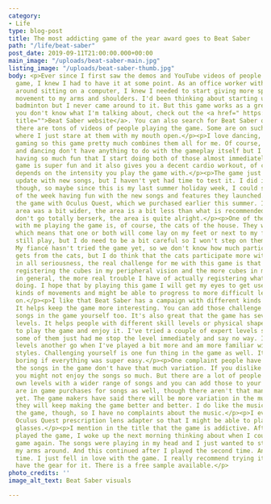 ```yaml
---
category:
- Life
type: blog-post
title: The most addicting game of the year award goes to Beat Saber
path: "/life/beat-saber"
post_date: 2019-09-11T21:00:00.000+00:00
main_image: "/uploads/beat-saber-main.jpg"
listing_image: "/uploads/beat-saber-thumb.jpg"
body: <p>Ever since I first saw the demos and YouTube videos of people playing the
  game, I knew I had to have it at some point. As an office worker with hobbies revolving
  around sitting on a computer, I knew I needed to start giving more specifically
  movement to my arms and shoulders. I'd been thinking about starting up tennis or
  badminton but I never came around to it. But this game works as a great substitute.</p><p>If
  you don't know what I'm talking about, check out the <a href=" https://beatsaber.com/"
  title="">Beat Saber website</a>. You can also search for Beat Saber on YouTube,
  there are tons of videos of people playing the game. Some are on such a skill level
  where I just stare at them with my mouth open.</p><p>I love dancing, singing and
  gaming so this game pretty much combines them all for me. Of course, my singing
  and dancing don't have anything to do with the gameplay itself but I find myself
  having so much fun that I start doing both of those almost immediately.</p><p>The
  game is super fun and it also gives you a decent cardio workout, of course it all
  depends on the intensity you play the game with.</p><p>The game just got a free
  update with new songs, but I haven't yet had time to test it. I did install it today
  though, so maybe since this is my last summer holiday week, I could spend the rest
  of the week having fun with the new songs and features they launched.</p><p>I play
  the game with Oculus Quest, which we purchased earlier this summer. I wish my play
  area was a bit wider, the area is a bit less than what is recommended. But if I
  don't go totally berserk, the area is quite alright.</p><p>One of the biggest problems
  with me playing the game is, of course, the cats of the house. They want to participate,
  which means that one or both will come lay on my feet or next to my feet. I can
  still play, but I do need to be a bit careful so I won't step on them or kick them.
  My fiancé hasn't tried the game yet, so we don't know how much participation he
  gets from the cats, but I do think that the cats participate more with me.</p><p>But
  in all seriousness, the real challenge for me with this game is that I have trouble
  registering the cubes in my peripheral vision and the more cubes in my vision area
  in general, the more real trouble I have of actually registering what I should be
  doing. I hope that by playing this game I will get my eyes to get used to these
  kinds of movements and might be able to progress to more difficult levels later
  on.</p><p>I like that Beat Saber has a campaign with different kinds of challenges.
  It helps keep the game more interesting. You can add those challenge types to any
  songs in the game yourself too. It's also great that the game has several difficulty
  levels. It helps people with different skill levels or physical shape to be able
  to play the game and enjoy it. I've tried a couple of expert levels so far, and
  some of them just had me stop the level immediately and say no way. I'll give those
  levels another go when I've played a bit more and am more familiar with the level
  styles. Challenging yourself is one fun thing in the game as well. It might get
  boring if everything was super easy.</p><p>One complaint people have had is that
  the songs in the game don't have that much variation. If you dislike computer music,
  you might not enjoy the songs so much. But there are a lot of people creating their
  own levels with a wider range of songs and you can add those to your game. There
  are in game purchases for songs as well, though there aren't that many of those
  yet. The game makers have said there will be more variation in the music and that
  they will keep making the game better and better. I do like the music styles in
  the game, though, so I have no complaints about the music.</p><p>I even ordered
  Oculus Quest prescription lens adapter so that I might be able to play without my
  glasses.</p><p>I mention in the title that the game is addictive. After I first
  played the game, I woke up the next morning thinking about when I could play the
  game again. The songs were playing in my head and I just wanted to start moving
  my arms around. And this continued after I played the second time. And the third
  time. I just fell in love with the game. I really recommend trying it out if you
  have the gear for it. There is a free sample available.</p>
photo_credits: ''
image_alt_text: Beat Saber visuals

---
```

